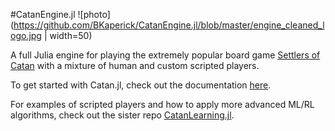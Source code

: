 #CatanEngine.jl
 ![photo](https://github.com/BKaperick/CatanEngine.jl/blob/master/engine_cleaned_logo.jpg | width=50)  

A full Julia engine for playing the extremely popular board game [Settlers of Catan](https://www.catan.com/) with a mixture of human and custom scripted players.

To get started with Catan.jl, check out the documentation [here](https://bkaperick.github.io/CatanEngine.jl/).

 For examples of scripted players and how to apply more advanced ML/RL algorithms, check out the sister repo [CatanLearning.jl](https://github.com/BKaperick/CatanLearning.jl/).

